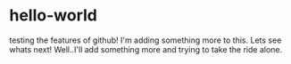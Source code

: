 # hello-world
testing the features of github! I'm adding something more to this. Lets see whats next!
Well..I'll add something more and trying to take the ride alone.
